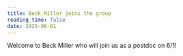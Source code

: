 ```yaml
---
title: Beck Miller joins the group
reading_time: false
date: 2025-06-01
---
```

Welcome to Beck Miller who will join us as a postdoc on 6/1!

<!--more-->

